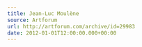 ```yaml
---
title: Jean-Luc Moulène
source: Artforum
url: http://artforum.com/archive/id=29983
date: 2012-01-01T12:00:00.000+00:00
---
```

